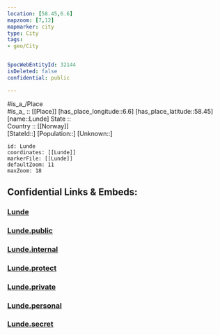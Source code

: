 ```yaml
---
location: [58.45,6.6] 
mapzoom: [7,12] 
mapmarker: city 
type: City
tags:
- geo/City


SpocWebEntityId: 32144
isDeleted: false
confidential: public

---
```

#is_a_/Place  
#is_a_ :: [[Place]] 
[has_place_longitude::6.6] 
[has_place_latitude::58.45] 
[name::Lunde] 
State ::  
Country :: [[Norway]]  
[StateId::] 
[Population::] 
[Unknown::] 


```leaflet
id: Lunde
coordinates: [[Lunde]] 
markerFile: [[Lunde]] 
defaultZoom: 11 
maxZoom: 18
```


## Confidential Links & Embeds: 

### [Lunde](/_Standards/Earth/Continent/Europe/Europe~North/Norway/Counties~Norway/Rogaland/City/Lunde.md) 

### [Lunde.public](/_public/Earth/Continent/Europe/Europe~North/Norway/Counties~Norway/Rogaland/City/Lunde.public.md) 

### [Lunde.internal](/_internal/Earth/Continent/Europe/Europe~North/Norway/Counties~Norway/Rogaland/City/Lunde.internal.md) 

### [Lunde.protect](/_protect/Earth/Continent/Europe/Europe~North/Norway/Counties~Norway/Rogaland/City/Lunde.protect.md) 

### [Lunde.private](/_private/Earth/Continent/Europe/Europe~North/Norway/Counties~Norway/Rogaland/City/Lunde.private.md) 

### [Lunde.personal](/_personal/Earth/Continent/Europe/Europe~North/Norway/Counties~Norway/Rogaland/City/Lunde.personal.md) 

### [Lunde.secret](/_secret/Earth/Continent/Europe/Europe~North/Norway/Counties~Norway/Rogaland/City/Lunde.secret.md)

